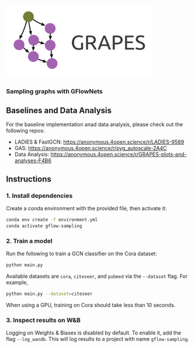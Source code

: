 
  <img src="grapes-logo.png" alt="drawing" style="width:400px;"/>
  <h3>Sampling graphs with GFlowNets</h3>


## Baselines and Data Analysis

For the baseline implementation anad data analysis, please check out the following repos:

* LADIES & FastGCN: https://anonymous.4open.science/r/LADIES-9589
* GAS: https://anonymous.4open.science/r/pyg_autoscale-2A4C
* Data Analysis: https://anonymous.4open.science/r/GRAPES-plots-and-analyses-F4B6

## Instructions

### 1. Install dependencies

Create a conda environment with the provided file, then activate it:

```sh
conda env create -f environment.yml
conda activate gflow-sampling
```

### 2. Train a model

Run the following to train a GCN classifier on the Cora dataset:

```sh
python main.py
```

Available datasets are `cora`, `citeseer`, and `pubmed` via the `--dataset` flag. For example,

```sh
python main.py --dataset=citeseer
```

When using a GPU, training on Cora should take less than 10 seconds.

### 3. Inspect results on W&B

Logging on Weights & Biases is disabled by default. To enable it, add the flag `--log_wandb`.
This will log results to a project with name `gflow-sampling`.
